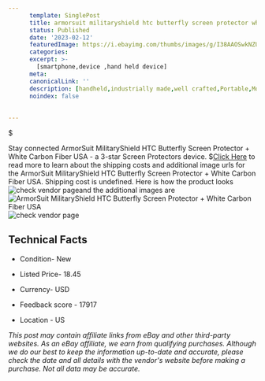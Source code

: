 ```yaml
---
      template: SinglePost
      title: armorsuit militaryshield htc butterfly screen protector white carbon fiber usa
      status: Published
      date: '2023-02-12'
      featuredImage: https://i.ebayimg.com/thumbs/images/g/I38AAOSwkNZUmcxY/s-l225.jpg
      categories: 
      excerpt: >-
        [smartphone,device ,hand held device]
      meta:
      canonicalLink: ''
      description: [handheld,industrially made,well crafted,Portable,Mobile,Compact,Convenient,Lightweight,Maneuverable,Man-portable,Miniature,Carriable,Hand-held,Light,Holdable,Transportable,Mobile device,Pocket-sized,On-the-go,Wireless,Cordless,Compact size,Convenient size, smartphone,device ,hand held device]
      noindex: false
      
        
---
```

$

Stay connected ArmorSuit MilitaryShield HTC Butterfly Screen Protector + White Carbon Fiber USA - a 3-star Screen Protectors device.
$[Click Here](https://www.ebay.com/itm/262513473502?hash=item3d1f05b7de%3Ag%3AI38AAOSwkNZUmcxY&mkevt=1&mkcid=1&mkrid=711-53200-19255-0&campid=%253CePNCampaignId%253E&customid=%253CreferenceId%253E&toolid=10049) to read more to learn about the shipping costs and additional image urls for the ArmorSuit MilitaryShield HTC Butterfly Screen Protector + White Carbon Fiber USA. Shipping cost is undefined. Here is how the product looks ![check vendor page](https://i.ebayimg.com/thumbs/images/g/I38AAOSwkNZUmcxY/s-l225.jpg)and the additional images are![ArmorSuit MilitaryShield HTC Butterfly Screen Protector + White Carbon Fiber USA](https://i.ebayimg.com/images/g/I38AAOSwkNZUmcxY/s-l1200.jpg)![check vendor page](https://origin-galleryplus.ebayimg.com/ws/web/262513473502_2_0_1/225x225.jpg,https://origin-galleryplus.ebayimg.com/ws/web/262513473502_3_0_1/225x225.jpg,https://origin-galleryplus.ebayimg.com/ws/web/262513473502_4_0_1/225x225.jpg,https://origin-galleryplus.ebayimg.com/ws/web/262513473502_5_0_1/225x225.jpg,https://origin-galleryplus.ebayimg.com/ws/web/262513473502_6_0_1/225x225.jpg)



 ## Technical Facts 



     
      

 - Condition- New 


      

 - Listed Price- 18.45 


      

 - Currency- USD 


      

 - Feedback score - 17917 


      

 - Location - US 


      
      

 *_This post may contain affiliate links from eBay and other third-party websites. As an eBay affiliate, we earn from qualifying purchases. Although we do our best to keep the information up-to-date and accurate, please check the date and all details with the vendor's website before making a purchase. Not all data may be accurate._*






